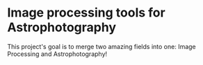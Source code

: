 # Image processing tools for Astrophotography

This project's goal is to merge two amazing fields into one: Image Processing and Astrophotography! 